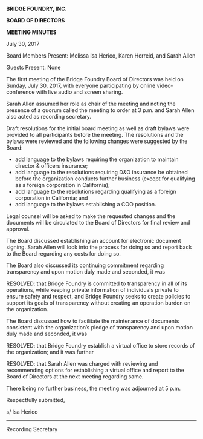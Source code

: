 **BRIDGE FOUNDRY, INC.**

**BOARD OF DIRECTORS**

**MEETING MINUTES**

July 30, 2017

Board Members Present: Melissa Isa Herico, Karen Herreid, and Sarah Allen 

Guests Present: None

The first meeting of the Bridge Foundry Board of Directors was held on Sunday, July 30, 2017, with everyone participating by online video-conference with live audio and screen sharing.  

Sarah Allen assumed her role as chair of the meeting and noting the presence of a quorum called the meeting to order at  3 p.m. and Sarah Allen also acted as recording secretary. 

Draft resolutions for the initial board meeting as well as draft bylaws were provided to all participants before the meeting.  The resolutions and the bylaws were reviewed and the following changes were suggested by the Board:



* add language to the bylaws requiring the organization to maintain director & officers insurance;
* add language to the resolutions requiring D&O insurance be obtained before the organization conducts further business (except for qualifying as a foreign corporation in California); 
* add language to the resolutions regarding qualifying as a foreign corporation in California; and
* add language to the bylaws establishing a COO position.

Legal counsel will be asked to make the requested changes and the documents will be circulated to the Board of Directors for final review and approval.

The Board discussed establishing an account for electronic document signing.  Sarah Allen will look into the process for doing so and report back to the Board regarding any costs for doing so.

The Board also discussed its continuing commitment regarding transparency and upon motion duly made and seconded, it was

RESOLVED: that Bridge Foundry is committed to transparency in all of its operations, while keeping private information of individuals private to ensure safety and respect, and Bridge Foundry seeks to create policies to support its goals of transparency without creating an operation burden on the organization.

The Board discussed how to facilitate the maintenance of documents consistent with the organization’s pledge of transparency and upon motion duly made and seconded, it was

RESOLVED: that Bridge Foundry establish a virtual office to store records of the organization; and it was further

RESOLVED: that Sarah Allen was charged with reviewing and recommending options for establishing a virtual office and report to the Board of Directors at the next meeting regarding same. 

There being no further business, the meeting was adjourned at 5 p.m.

Respectfully submitted,


s/ Isa Herico
___________________

Recording Secretary
